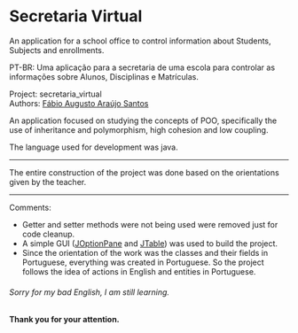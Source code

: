 # Secretaria Virtual

An application for a school office to control information about Students, Subjects and
enrollments.

PT-BR: Uma aplicação para a secretaria de uma escola para controlar as informações sobre Alunos, Disciplinas e
Matrículas.

Project: secretaria_virtual <br />
Authors: [Fábio Augusto Araújo Santos](https://github.com/fabio-aug)


An application focused on studying the concepts of POO, specifically the use of inheritance and polymorphism, high cohesion and low coupling.

The language used for development was java.

---

The entire construction of the project was done based on the orientations given by the teacher.

---

Comments:
- Getter and setter methods were not being used were removed just for code cleanup.
- A simple GUI ([JOptionPane](https://docs.oracle.com/javase/7/docs/api/javax/swing/JOptionPane.html) and [JTable](https://docs.oracle.com/javase/7/docs/api/javax/swing/JTable.html)) was used to build the project.
- Since the orientation of the work was the classes and their fields in Portuguese, everything was created in Portuguese. So the project follows the idea of actions in English and entities in Portuguese.


###### Sorry for my bad English, I am still learning.
#### Thank you for your attention.
